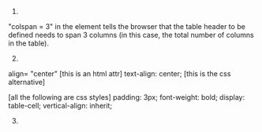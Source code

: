 1. 
"colspan = 3" in the <th> element tells the browser that the table header to be defined needs to span 3 columns (in this case, the total number of columns in the table). 

2. 
align= "center" [this is an html attr]
text-align: center; [this is the css alternative]

[all the following are css styles]
padding: 3px;
font-weight: bold;
display: table-cell;
vertical-align: inherit;

3.
